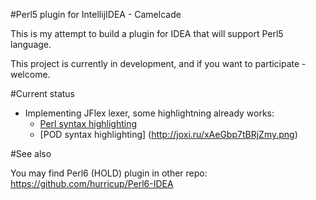 #Perl5 plugin for IntellijIDEA - Camelcade

This is my attempt to build a plugin for IDEA that will support Perl5 language.

This project is currently in development, and if you want to participate - welcome.

#Current status

* Implementing JFlex lexer, some highlightning already works:
  * [Perl syntax highlighting](http://joxi.ru/E2pvKY6F17ZOrY.png)
  * [POD syntax highlighting] (http://joxi.ru/xAeGbp7tBRjZmy.png)

#See also

You may find Perl6 (HOLD) plugin in other repo: https://github.com/hurricup/Perl6-IDEA